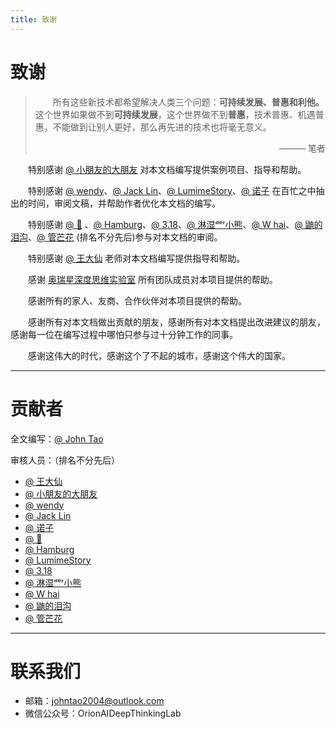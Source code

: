 ```yaml
---
title: 致谢
---
```

# 致谢

> &emsp;&emsp;所有这些新技术都希望解决人类三个问题：**可持续发展、普惠和利他。** 这个世界如果做不到**可持续发展**，这个世界做不到**普惠**，技术普惠、机遇普惠，不能做到让别人更好，那么再先进的技术也将毫无意义。
> <p style="text-align: right;">——— 笔者</p>

&emsp;&emsp;特别感谢 [@ 小朋友的大朋友](#) 对本文档编写提供案例项目、指导和帮助。

&emsp;&emsp;特别感谢 [@ wendy](#)、[@ Jack Lin](#)、[@ LumimeStory](https://blog.oyxning.top/)、[@ 诺子](#) 在百忙之中抽出的时间，审阅文稿，并帮助作者优化本文档的编写。

&emsp;&emsp;特别感谢 [@ 🐑](#) 、[@ Hamburg](#)、[@ 3.18](#)、[@ 淋湿ᵈᵉʳ小熊](#)、[@ W hai](#)、[@ 鼬的泪沟](#)、[@ 管芒花](#) (排名不分先后)参与对本文档的审阅。

&emsp;&emsp;特别感谢 [@ 王大仙](#) 老师对本文档编写提供指导和帮助。

&emsp;&emsp;感谢 [奥瑞星深度思维实验室](https://www.orionai.top) 所有团队成员对本项目提供的帮助。

&emsp;&emsp;感谢所有的家人、友商、合作伙伴对本项目提供的帮助。

&emsp;&emsp;感谢所有对本文档做出贡献的朋友，感谢所有对本文档提出改进建议的朋友，感谢每一位在编写过程中哪怕只参与过十分钟工作的同事。

&emsp;&emsp;感谢这伟大的时代，感谢这个了不起的城市，感谢这个伟大的国家。

------

# 贡献者

全文编写：[@ John Tao](https://blog.johntao.top/)

审核人员：（排名不分先后）

- [@ 王大仙](#贡献者)
- [@ 小朋友的大朋友](#贡献者)
- [@ wendy](#贡献者)
- [@ Jack Lin](#贡献者)
- [@ 诺子](#贡献者)
- [@ 🐑](#贡献者)
- [@ Hamburg](#贡献者)
- [@ LumimeStory](https://blog.oyxning.top/)
- [@ 3.18](#贡献者)
- [@ 淋湿ᵈᵉʳ小熊](#贡献者)
- [@ W hai](#贡献者)
- [@ 鼬的泪沟](#贡献者)
- [@ 管芒花](#贡献者)

---------

# 联系我们

- 邮箱：[johntao2004@outlook.com](mailto:johntao2004@outlook.com)
- 微信公众号：OrionAIDeepThinkingLab
